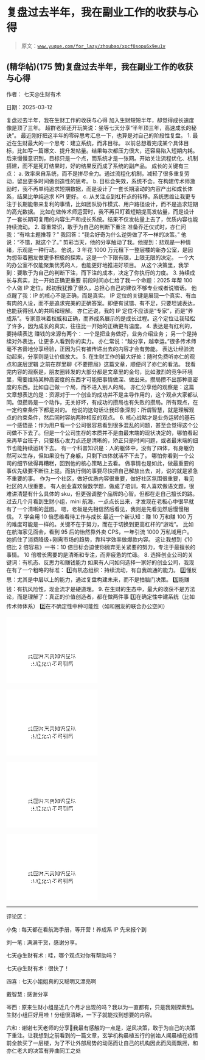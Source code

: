 # 复盘过去半年，我在副业工作的收获与心得

> 原文：[`www.yuque.com/for_lazy/zhoubao/xpcf0sopu6x9eu1v`](https://www.yuque.com/for_lazy/zhoubao/xpcf0sopu6x9eu1v)

## (精华帖)(175 赞)复盘过去半年，我在副业工作的收获与心得

作者： 七天@生财有术

日期：2025-03-12

复盘过去半年，我在生财工作的收获与心得 加入生财短短半年，却觉得成长速度像是顶了三年。 超群老师还开玩笑说：坐等七天分享“半年顶三年，高速成长的秘诀”。
最近刚好把这半年的零碎思考汇总一下，也算是对自己的阶段性复盘。 1. 最近在生财最大的一个思考：建立系统，而非目标。
以前总想着完成某个具体目标，比如写一篇爆文、提升发帖量。结果每次都压力很大，还容易陷入短期内耗。
后来慢慢意识到，目标只是一个点，而系统才是一张网。开始关注流程优化、机制搭建，而不是死盯结果时，好的结果反而成了系统的副产品。 成长的关键有三点： a.
效率来自系统，而不是拼尽全力。通过流程化机制，减轻了很多重复劳动，留出更多时间做创造性的思考。 b.
目标会失效，系统不会。在构建传术师激励时，我不再单纯追求短期数据，而是设计了一套长期滚动的内容产出和成长体系，结果比单纯追求 KPI 更好。 c.
从关注点到杠杆点的转移。系统思维让我更专注于长期能带来复利的事情，比如团队协作模式、用户路径设计，而不是追求短期的高光数据。
比如在做传术师运营时，我不再只盯着短期提高发帖量，而是设计了一套长期可复用的内容生产和成长系统。结果不仅发帖量上去了，优质内容也能持续流动。 2. 尊重常识，敢于为自己的判断下重注 准备乔迁仪式时，亦仁问我：“有啥主题推荐？” 我回答：“我会好奇为什么逆势做了不一样的决策。” 他说：“不错，就这个了。”
剪彩当天，他的分享触动了我。他提到：悲观是一种情绪，乐观是一种行动。
他说，3 年花 1000 万元租下一整层楼的新办公室，是因为想带着圈友做更多积极的探索。这是一个下限有限，上限无限的决定。
一个大的办公室不仅能聚集优秀的人，也能更好地推进好项目。 从这个决策里，我学到：要敢于为自己的判断下注，而下注的成本，决定了你执行的力度。 3. 持续成长与真实，比一开始正确更重要 前段时间亦仁给了我一个命题：2025 年帮 100 个人做 IP 定位。起初我犹豫了很久，总担心自己的建议不够专业或者说错话。
他点醒了我：IP 的核心不是正确，而是真实。
IP 定位的关键是展现一个真实、有血有肉的人设，而不是追求完美的正确答案。即便有试错、有不足，只要坦诚表达，也能获得别人的共鸣和理解。
亦仁还说，我的 IP 定位不应该是“专家”，而是“养成系”。专家意味着权威和正确，而养成系展示的是成长过程。这个定位让我轻松了许多，因为成长的真实，往往比一开始的正确更有温度。
4. 表达是有红利的，要持续表达 赚钱的来源有两个： 一个是把业务做好，业务介绍业务； 另一个是持续对外表达，让更多人看到你的实力。
亦仁常说：“越分享，越幸运。”很多传术师毫不吝啬地分享经验，正因为只有被传递出去的内容才会有势能。 表达让经验流动起来，分享则是让价值放大。 5. 在生财工作的最大好处：随时免费听亦仁的观点和底层逻辑 之前在群里聊《不要攒局》这篇文章，顺便问了亦仁的看法。
我看完内容的观察是，朋友圈转发的大部分都是文章里的金句，比如激烈的竞争环境里，需要维持某种高密度的东西才可能把事情做深、做出来。攒局攒不出那种高密度的东西。比如自己做一个局，而不进入别人的局。
亦仁分享他的观察是：这篇文章想表达的是：资源对于一个创业的成功并不是主导作用的，这个观点大家都认同。但攒局是一个动作，无关好坏，有成功的攒局也有失败的攒局。所有观点，在一定约束条件下都是对的。
他说的这句话让我印象深刻：所谓智慧，就是理解观点的约束条件，然后同时容纳两种相反的观点。 6. 核心战略才是业务运转的基石
一个感悟是：作为用户看一个公司很容易看到很多混乱的问题，甚至会觉得这个公司做不下去了。但是一个公司生存的本质并不是由最末端的现状决定的，哪怕看起来再草台班子，只要核心发力点还是清晰的，矫正只是时间问题，或者最末端的细节也能持续运转下去。
有一个科普知识是：人的躯体中，没有了四体，有身躯仍然可以生存，但如果没有了身躯，只剩下四体就活不下去了。
哪怕你看到一个公司的细节做得再糟糕，回到他的核心策略上去看。
做事情也是如此，做最重要的事优先级要不断往上提。而执行侧的事要尽快把自己解放出去，对，说的就是紧急不重要的事。
作为一个社区，做好优质内容很重要，做好社区氛围很重要，看见社区的人很重要。
有人创业喜欢做数学题，做成了培训，有人喜欢做语文题，很难讲清楚有什么具体的 sku，但更强调整个品牌的心智。但都在走自己擅长的路。
过去几个月看到生财小组，mini 航海，一点点长出来，才发现在老板心中很早就有了一个清晰的蓝图。 嗯，老板是先相信然后看见，我则是先看见然后慢慢相信。 7. 学会用 10 倍思维看待工作与成长 最近一个新认知：赚 10 万和赚 100 万的难度可能是一样的。关键不在于努力，而在于切换到更高杠杆的“游戏”。
比如在航海家见面会，看到 95 后的怡然靠外卖 CPS，一年引流 1000 万私域用户。 她抓住了消费降级+刚需市场的趋势，靠科学效率做爆款内容。
这让我想到《10 倍比 2 倍容易》一书：10 倍目标会迫使你抛弃无关紧要的努力，专注于最擅长的事情。 10 倍增长需要的是清晰和专注，而非疲惫的忙碌。 8. 选择创业公司的关键词：有机态、反思力和赚钱能力 如果有人问如何选择一家好的创业公司，我现在有了一个粗略的标准： 1️⃣有机态组织：持续流动，有自我疏通的能力。 2️⃣懂反思：尤其是中层以上的能力，通过复盘构建未来，而不是拍脑门决策。 3️⃣能赚钱：有抗风险性，现金流才是硬道理。 9. 在生财的生态中，最大的收获不是方法论，而是理解了：真正的价值创造者，都在做两件事 1️⃣在确定性中建系统（比如传术师体系） 2️⃣在不确定性中种可能性（如和圈友的联合办公空间）

![](img/82dea10e78e18d1156828baab7c6e36b.png "None")

![](img/bb9da7b5bf17c90548ee9f8eb2a3bfa0.png "None")

![](img/9e440a156a6f10bee73012f3e1ae3ded.png "None")

![](img/e6bffdcb51145a52e11da9c846663a9e.png "None")

* * *

评论区：

小兔 : 每天都在看航海手册，等开营！养成系 IP 先来报个到

刘一笔 : 满满干货，感谢分享。

七天@生财有术 : 哇，哪个观点对你有帮助吗？

七天@生财有术 : 很快了！

四喜 : 七天小姐姐真的又聪明又漂亮啊

戴智慧 : 感谢分享

岑西 : 原来生财小组是近几个月才出现的吗？我以为一直都有，只是我刚探索到。生财小组巨好用哇！分组很清晰，一下子就能找到想要的内容。

六和 : 谢谢七天老师的分享🙏我最有感触的一点是，逆风决策，敢于为自己的决策下重注。让我想到之前看到的一篇文章，玄学机构晨植五行的创始人闻晨植在疫情前全款买了一层楼，为了不让外部局势的动荡而让自己的机构因此而风雨飘摇，和亦仁老大的决策有异曲同工之处